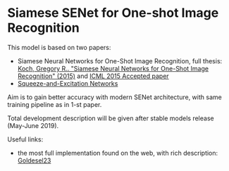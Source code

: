 # Siamese SENet for One-shot Image Recognition

This model is based on two papers:

- Siamese Neural Networks for One-Shot Image Recognition, full thesis: [Koch, Gregory R.. "Siamese Neural Networks for One-Shot Image Recognition" (2015)](http://www.cs.toronto.edu/~gkoch/files/msc-thesis.pdf) and [ICML 2015 Accepted paper](https://8109f4a4-a-62cb3a1a-s-sites.googlegroups.com/site/deeplearning2015/37.pdf?attachauth=ANoY7cqodJWpc2owyZOfCtRTKrHGHfKJpXdleCjnJrg8252A5h519LlJ_5Y9NtBdPi3vjvO1Uiow0IuEGott8Mue1JATcPoTHAiONkSXdnciSIigBhNoqqManDSyer-m35rSw5oxvO5r7leMb3MCWZsnTVowjSAd7Llm9u8vjVOVERLvUyXqHgjklznsVwKbcu9sWTsIGnu3zPHLjTuXDaSSVfMqA-3O8Q%3D%3D&attredirects=1)
- [Squeeze-and-Excitation Networks](http://openaccess.thecvf.com/content_cvpr_2018/papers/Hu_Squeeze-and-Excitation_Networks_CVPR_2018_paper.pdf)

Aim is to gain better accuracy with modern SENet architecture, with same training pipeline as in 1-st paper. 

Total development description will be given after stable models release (May-June 2019).

Useful links: 
- the most full implementation found on the web, with rich description: [Goldesel23](https://github.com/Goldesel23/Siamese-Networks-for-One-Shot-Learning)
